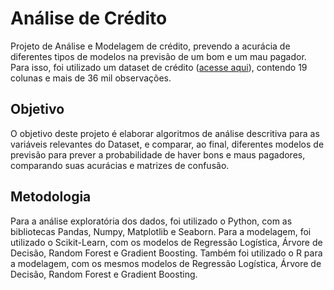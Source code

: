 # Análise de Crédito 
Projeto de Análise e Modelagem de crédito, prevendo a acurácia de diferentes tipos de modelos na previsão de um bom e um mau pagador.
Para isso, foi utilizado um dataset de crédito (<a href="https://www.kaggle.com/rikdifos/credit-card-approval-prediction">acesse aqui</a>), contendo 19 colunas e mais de 36 mil observações.
## Objetivo
O objetivo deste projeto é elaborar algoritmos de análise descritiva para as variáveis relevantes do Dataset, e comparar, ao final, diferentes modelos de previsão para prever a probabilidade de haver bons e maus pagadores, comparando suas acurácias e matrizes de confusão.
## Metodologia
Para a análise exploratória dos dados, foi utilizado o Python, com as bibliotecas Pandas, Numpy, Matplotlib e Seaborn. Para a modelagem, foi utilizado o Scikit-Learn, com os modelos de Regressão Logística, Árvore de Decisão, Random Forest e Gradient Boosting.
Também foi utilizado o R para a modelagem, com os mesmos modelos de Regressão Logística, Árvore de Decisão, Random Forest e Gradient Boosting.